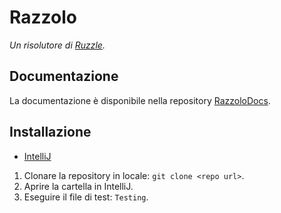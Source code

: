 # Razzolo
_Un risolutore di [Ruzzle](https://wikipedia.org/wiki/Ruzzle)._

## Documentazione
La documentazione è disponibile nella repository [RazzoloDocs](https://github.com/RazzoloDevs/RazzoloDocs).

## Installazione
- [IntelliJ](https://www.jetbrains.com/idea)
1. Clonare la repository in locale: `git clone <repo url>`.
2. Aprire la cartella in IntelliJ.
3. Eseguire il file di test: `Testing`.
